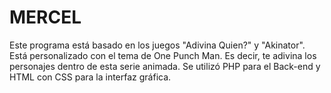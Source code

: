 # MERCEL
Este programa está basado en los juegos "Adivina Quien?" y "Akinator". Está personalizado con el tema de One Punch Man. Es decir, te adivina los personajes dentro de esta serie animada. Se utilizó PHP para el Back-end y HTML con CSS para la interfaz gráfica.
